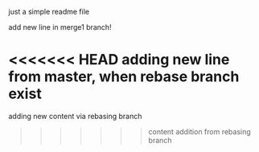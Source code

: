 just a simple readme file

add new line in merge1 branch!

<<<<<<< HEAD
adding new line from master, when rebase branch exist
=======
adding new content via rebasing branch
>>>>>>> content addition from rebasing branch
